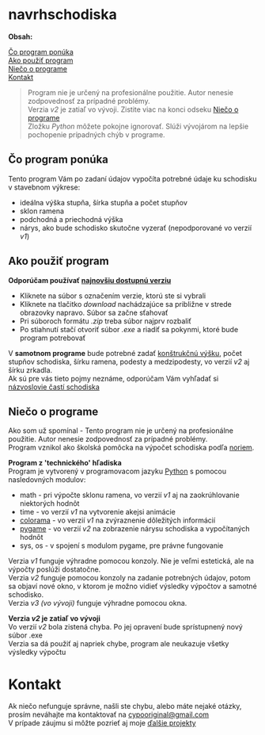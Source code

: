 # navrhschodiska

**Obsah:**  

[Čo program ponúka](#%C4%8Do-program-pon%C3%BAka)  
[Ako použiť program](#ako-pou%C5%BEi%C5%A5-program)  
[Niečo o programe](#nie%C4%8Do-o-programe)  
[Kontakt](#kontakt)  

> Program nie je určený na profesionálne použitie. Autor nenesie zodpovednosť za prípadné problémy.  
> Verzia *v2* je zatiaľ vo vývoji. Zistite viac na konci odseku [Niečo o programe](#nie%C4%8Do-o-programe)  
> Zložku *Python* môžete pokojne ignorovať. Slúži vývojárom na lepšie pochopenie prípadných chýb v programe.  

## Čo program ponúka
Tento program Vám po zadaní údajov vypočíta potrebné údaje ku schodisku v stavebnom výkrese:
- ideálna výška stupňa, šírka stupňa a počet stupňov
- sklon ramena  
- podchodná a priechodná výška
- nárys, ako bude schodisko skutočne vyzerať (nepodporované vo verzií *v1*)

## Ako použiť program  
 **Odporúčam používať [najnovšiu dostupnú verziu](navrhschodiska-v1.exe)**

- Kliknete na súbor s označením verzie, ktorú ste si vybrali
- Kliknete na tlačitko *download* nachádzajúce sa približne v strede obrazovky napravo. Súbor sa začne sťahovať
- Pri súboroch formátu *.zip* treba súbor najprv rozbaliť
- Po stiahnutí stačí otvoriť súbor *.exe* a riadiť sa pokynmi, ktoré bude program potrebovať

V **samotnom programe** bude potrebné zadať [konštrukčnú výšku](https://beliana.sav.sk/heslo/konstrukcna-vyska), počet stupňov schodiska, šírku ramena, podesty a medzipodesty, vo verzií *v2* aj šírku zrkadla.  
Ak sú pre vás tieto pojmy neznáme, odporúčam Vám vyhľadať si [názvoslovie častí schodiska](https://www.novodrevis.sk/encyklopedia/nazvoslovie-technicke-poziadavky/)

## Niečo o programe
Ako som už spomínal - Tento program nie je určený na profesionálne použitie. Autor nenesie zodpovednosť za prípadné problémy.  
Program vznikol ako školská pomôcka na výpočet schodiska podľa [noriem](https://stavbadomu.sk/staviame-rodinny-dom/vypocet-schodiska-podla-stn-73-4130/).  

**Program z 'technického' hľadiska**  
Program je vytvorený v programovacom jazyku [Python](https://www.python.org/) s pomocou nasledovných modulov:  
- math - pri výpočte sklonu ramena, vo verzií *v1* aj na zaokrúhlovanie niektorých hodnôt  
- time - vo verzií *v1* na vytvorenie akejsi animácie  
- [colorama](https://pypi.org/project/colorama/) - vo verzií *v1* na zvýraznenie dôležitých informácií  
- [pygame](https://www.pygame.org/news) - vo verzií *v2* na zobrazenie nárysu schodiska a vypočítaných hodnôt  
- sys, os - v spojení s modulom pygame, pre právne fungovanie  

Verzia *v1* funguje výhradne pomocou konzoly. Nie je veľmi estetická, ale na výpočty poslúži dostatočne.  
Verzia *v2* funguje pomocou konzoly na zadanie potrebných údajov, potom sa objaví nové okno, v ktorom je možno vidieť výsledky výpočtov a samotné schodisko.  
Verzia *v3 (vo vývoji)* funguje výhradne pomocou okna.  

**Verzia *v2* je zatiaľ vo vývoji**  
Vo verzií *v2* bola zistená chyba. Po jej opravení bude sprístupnený nový súbor .exe    
Verzia sa dá použiť aj napriek chybe, program ale neukazuje všetky výsledky výpočtu 

# Kontakt
Ak niečo nefunguje správne, našli ste chybu, alebo máte nejaké otázky, prosím neváhajte ma kontaktovať na cypooriginal@gmail.com  
V prípade záujmu si môžte pozrieť aj moje [ďalšie projekty](https://github.com/yungcypo?tab=repositories)

